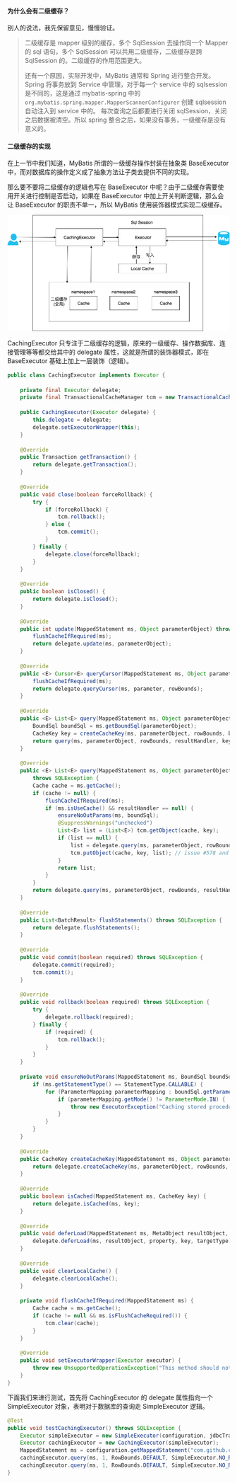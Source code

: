 #### 为什么会有二级缓存？

别人的说法，我先保留意见，慢慢验证。

> 二级缓存是 mapper 级别的缓存，多个 SqlSession 去操作同一个 Mapper 的 sql 语句，多个 SqlSession 可以共用二级缓存，二级缓存是跨 SqlSession 的。二级缓存的作用范围更大。
>
> 还有一个原因，实际开发中，MyBatis 通常和 Spring 进行整合开发。Spring 将事务放到 Service 中管理，对于每一个 service 中的 sqlsession 是不同的，这是通过 mybatis-spring 中的`org.mybatis.spring.mapper.MapperScannerConfigurer` 创建 sqlsession 自动注入到 service 中的。 每次查询之后都要进行关闭 sqlSession，关闭之后数据被清空。所以 spring 整合之后，如果没有事务，一级缓存是没有意义的。

#### 二级缓存的实现

在上一节中我们知道，MyBatis 所谓的一级缓存操作封装在抽象类 BaseExecutor 中，而对数据库的操作定义成了抽象方法让子类去提供不同的实现。

那么要不要将二级缓存的逻辑也写在 BaseExecutor 中呢？由于二级缓存需要使用开关进行控制是否启动，如果在 BaseExecutor 中加上开关判断逻辑，那么会让 BaseExecutor 的职责不单一，所以 MyBatis 使用装饰器模式实现二级缓存。

![28399eba.png](./assets/28399eba.png)

CachingExecutor 只专注于二级缓存的逻辑，原来的一级缓存、操作数据库、连接管理等等都交给其中的 delegate 属性，这就是所谓的装饰器模式，即在 BaseExecutor 基础上加上一层装饰（逻辑）。

```java
public class CachingExecutor implements Executor {

    private final Executor delegate;
    private final TransactionalCacheManager tcm = new TransactionalCacheManager();

    public CachingExecutor(Executor delegate) {
        this.delegate = delegate;
        delegate.setExecutorWrapper(this);
    }

    @Override
    public Transaction getTransaction() {
        return delegate.getTransaction();
    }

    @Override
    public void close(boolean forceRollback) {
        try {
            if (forceRollback) {
                tcm.rollback();
            } else {
                tcm.commit();
            }
        } finally {
            delegate.close(forceRollback);
        }
    }

    @Override
    public boolean isClosed() {
        return delegate.isClosed();
    }

    @Override
    public int update(MappedStatement ms, Object parameterObject) throws SQLException {
        flushCacheIfRequired(ms);
        return delegate.update(ms, parameterObject);
    }

    @Override
    public <E> Cursor<E> queryCursor(MappedStatement ms, Object parameter, RowBounds rowBounds) throws SQLException {
        flushCacheIfRequired(ms);
        return delegate.queryCursor(ms, parameter, rowBounds);
    }

    @Override
    public <E> List<E> query(MappedStatement ms, Object parameterObject, RowBounds rowBounds, ResultHandler resultHandler) throws SQLException {
        BoundSql boundSql = ms.getBoundSql(parameterObject);
        CacheKey key = createCacheKey(ms, parameterObject, rowBounds, boundSql);
        return query(ms, parameterObject, rowBounds, resultHandler, key, boundSql);
    }

    @Override
    public <E> List<E> query(MappedStatement ms, Object parameterObject, RowBounds rowBounds, ResultHandler resultHandler, CacheKey key, BoundSql boundSql)
        throws SQLException {
        Cache cache = ms.getCache();
        if (cache != null) {
            flushCacheIfRequired(ms);
            if (ms.isUseCache() && resultHandler == null) {
                ensureNoOutParams(ms, boundSql);
                @SuppressWarnings("unchecked")
                List<E> list = (List<E>) tcm.getObject(cache, key);
                if (list == null) {
                    list = delegate.query(ms, parameterObject, rowBounds, resultHandler, key, boundSql);
                    tcm.putObject(cache, key, list); // issue #578 and #116
                }
                return list;
            }
        }
        return delegate.query(ms, parameterObject, rowBounds, resultHandler, key, boundSql);
    }

    @Override
    public List<BatchResult> flushStatements() throws SQLException {
        return delegate.flushStatements();
    }

    @Override
    public void commit(boolean required) throws SQLException {
        delegate.commit(required);
        tcm.commit();
    }

    @Override
    public void rollback(boolean required) throws SQLException {
        try {
            delegate.rollback(required);
        } finally {
            if (required) {
                tcm.rollback();
            }
        }
    }

    private void ensureNoOutParams(MappedStatement ms, BoundSql boundSql) {
        if (ms.getStatementType() == StatementType.CALLABLE) {
            for (ParameterMapping parameterMapping : boundSql.getParameterMappings()) {
                if (parameterMapping.getMode() != ParameterMode.IN) {
                    throw new ExecutorException("Caching stored procedures with OUT params is not supported.  Please configure useCache=false in " + ms.getId() + " statement.");
                }
            }
        }
    }

    @Override
    public CacheKey createCacheKey(MappedStatement ms, Object parameterObject, RowBounds rowBounds, BoundSql boundSql) {
        return delegate.createCacheKey(ms, parameterObject, rowBounds, boundSql);
    }

    @Override
    public boolean isCached(MappedStatement ms, CacheKey key) {
        return delegate.isCached(ms, key);
    }

    @Override
    public void deferLoad(MappedStatement ms, MetaObject resultObject, String property, CacheKey key, Class<?> targetType) {
        delegate.deferLoad(ms, resultObject, property, key, targetType);
    }

    @Override
    public void clearLocalCache() {
        delegate.clearLocalCache();
    }

    private void flushCacheIfRequired(MappedStatement ms) {
        Cache cache = ms.getCache();
        if (cache != null && ms.isFlushCacheRequired()) {
            tcm.clear(cache);
        }
    }

    @Override
    public void setExecutorWrapper(Executor executor) {
        throw new UnsupportedOperationException("This method should not be called");
    }
}
```

下面我们来进行测试，首先将 CachingExecutor 的 delegate 属性指向一个 SimpleExecutor 对象，表明对于数据库的查询走 SimpleExecutor 逻辑。

```java
@Test
public void testCachingExecutor() throws SQLException {
    Executor simpleExecutor = new SimpleExecutor(configuration, jdbcTransaction);
    Executor cachingExecutor = new CachingExecutor(simpleExecutor);
    MappedStatement ms = configuration.getMappedStatement("com.github.cszxyang.ibatis.mapper.UserMapper.selectUser");
    cachingExecutor.query(ms, 1, RowBounds.DEFAULT, SimpleExecutor.NO_RESULT_HANDLER);
    cachingExecutor.query(ms, 1, RowBounds.DEFAULT, SimpleExecutor.NO_RESULT_HANDLER);
}
```


